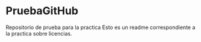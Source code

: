 # PruebaGitHub
Repositorio de prueba para la practica
Esto es un readme correspondiente a la practica sobre licencias.
